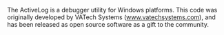 The ActiveLog is a debugger utility for Windows platforms.
This code was originally developed by VATech Systems (www.vatechsystems.com),
and has been released as open source software as a gift to the community.
